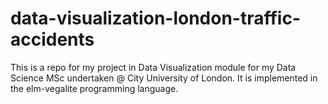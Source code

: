 # data-visualization-london-traffic-accidents
This is a repo for my project in Data Visualization module for my Data Science MSc undertaken @ City University of London. It is implemented in the elm-vegalite programming language.
